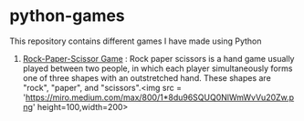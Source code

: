 # python-games
This repository contains different games I have made using Python

1. [Rock-Paper-Scissor Game](https://github.com/ArnabC27/python-games/blob/main/rock_paper_scissor.py) : Rock paper scissors is a hand game usually played between two people, in which each player simultaneously forms one of three shapes with an outstretched hand. These shapes are "rock", "paper", and "scissors".<img src = 'https://miro.medium.com/max/800/1*8du96SQUQ0NlWmWvVu20Zw.png' height=100,width=200>
